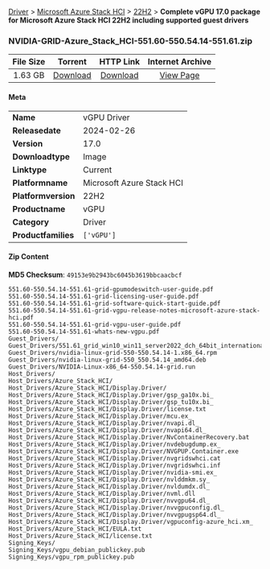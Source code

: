 
[Driver](/README.md)  >  [Microsoft Azure Stack HCI](/index/Driver/Microsoft_Azure_Stack_HCI.md)  >  [22H2](/index/Driver/Microsoft_Azure_Stack_HCI/22H2.md)  >  **Complete vGPU 17.0 package for Microsoft Azure Stack HCI 22H2 including supported guest drivers**


### NVIDIA-GRID-Azure_Stack_HCI-551.60-550.54.14-551.61.zip

| **File Size** | **Torrent**  | **HTTP Link** | **Internet Archive** |
|:-------------:|:------------:|:-------------:|:--------------------:|
| 1.63 GB |  [Download](https://archive.org/download/nvgpu_NVIDIA-GRID-Azure_Stack_HCI-551.60-550.54.14-551.61.zip/nvgpu_NVIDIA-GRID-Azure_Stack_HCI-551.60-550.54.14-551.61.zip_archive.torrent)       | [Download](https://archive.org/compress/nvgpu_NVIDIA-GRID-Azure_Stack_HCI-551.60-550.54.14-551.61.zip) | [View Page](https://archive.org/details/nvgpu_NVIDIA-GRID-Azure_Stack_HCI-551.60-550.54.14-551.61.zip)       |

#### Meta

<table>
<tr><td><strong>Name</strong></td><td>vGPU Driver</td></tr>
<tr><td><strong>Releasedate</strong></td><td>2024-02-26</td></tr>
<tr><td><strong>Version</strong></td><td>17.0</td></tr>
<tr><td><strong>Downloadtype</strong></td><td>Image</td></tr>
<tr><td><strong>Linktype</strong></td><td>Current</td></tr>
<tr><td><strong>Platformname</strong></td><td>Microsoft Azure Stack HCI</td></tr>
<tr><td><strong>Platformversion</strong></td><td>22H2</td></tr>
<tr><td><strong>Productname</strong></td><td>vGPU</td></tr>
<tr><td><strong>Category</strong></td><td>Driver</td></tr>
<tr><td><strong>Productfamilies</strong></td><td><code>['vGPU']</code></td></tr>
</table>

#### Zip Content

**MD5 Checksum**: `49153e9b2943bc6045b3619bbcaacbcf`

```text
551.60-550.54.14-551.61-grid-gpumodeswitch-user-guide.pdf
551.60-550.54.14-551.61-grid-licensing-user-guide.pdf
551.60-550.54.14-551.61-grid-software-quick-start-guide.pdf
551.60-550.54.14-551.61-grid-vgpu-release-notes-microsoft-azure-stack-hci.pdf
551.60-550.54.14-551.61-grid-vgpu-user-guide.pdf
551.60-550.54.14-551.61-whats-new-vgpu.pdf
Guest_Drivers/
Guest_Drivers/551.61_grid_win10_win11_server2022_dch_64bit_international.exe
Guest_Drivers/nvidia-linux-grid-550-550.54.14-1.x86_64.rpm
Guest_Drivers/nvidia-linux-grid-550_550.54.14_amd64.deb
Guest_Drivers/NVIDIA-Linux-x86_64-550.54.14-grid.run
Host_Drivers/
Host_Drivers/Azure_Stack_HCI/
Host_Drivers/Azure_Stack_HCI/Display.Driver/
Host_Drivers/Azure_Stack_HCI/Display.Driver/gsp_ga10x.bi_
Host_Drivers/Azure_Stack_HCI/Display.Driver/gsp_tu10x.bi_
Host_Drivers/Azure_Stack_HCI/Display.Driver/license.txt
Host_Drivers/Azure_Stack_HCI/Display.Driver/mcu.ex_
Host_Drivers/Azure_Stack_HCI/Display.Driver/nvapi.dl_
Host_Drivers/Azure_Stack_HCI/Display.Driver/nvapi64.dl_
Host_Drivers/Azure_Stack_HCI/Display.Driver/NvContainerRecovery.bat
Host_Drivers/Azure_Stack_HCI/Display.Driver/nvdebugdump.ex_
Host_Drivers/Azure_Stack_HCI/Display.Driver/NVGPUP.Container.exe
Host_Drivers/Azure_Stack_HCI/Display.Driver/nvgridswhci.cat
Host_Drivers/Azure_Stack_HCI/Display.Driver/nvgridswhci.inf
Host_Drivers/Azure_Stack_HCI/Display.Driver/nvidia-smi.ex_
Host_Drivers/Azure_Stack_HCI/Display.Driver/nvlddmkm.sy_
Host_Drivers/Azure_Stack_HCI/Display.Driver/nvldumdx.dl_
Host_Drivers/Azure_Stack_HCI/Display.Driver/nvml.dll
Host_Drivers/Azure_Stack_HCI/Display.Driver/nvvgpu64.dl_
Host_Drivers/Azure_Stack_HCI/Display.Driver/nvvgpuconfig.dl_
Host_Drivers/Azure_Stack_HCI/Display.Driver/nvvgpugsp64.dl_
Host_Drivers/Azure_Stack_HCI/Display.Driver/vgpuconfig-azure_hci.xm_
Host_Drivers/Azure_Stack_HCI/EULA.txt
Host_Drivers/Azure_Stack_HCI/license.txt
Signing_Keys/
Signing_Keys/vgpu_debian_publickey.pub
Signing_Keys/vgpu_rpm_publickey.pub
```